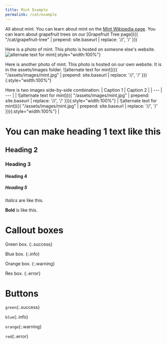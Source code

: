```yaml
---
title: Mint Example
permalink: /cat/example
---
```


All about mint. You can learn about mint on the [Mint Wikipedia page](https://en.wikipedia.org/wiki/Mint). You can learn about grapefruit trees on our [Grapefruit Tree page]({{ "/cat/grapefruit-tree" | prepend: site.baseurl | replace: '//', '/' }})

Here is a photo of mint. This photo is hosted on someone else's website.
![alternate text for mint](https://www.gardeningknowhow.com/wp-content/uploads/2012/04/peppermint-1-400x300.jpg){:style="width:100%"}

Here is another photo of mint. This photo is hosted on our own website. It is in the assets/images folder.
![alternate text for mint]({{ "/assets/images/mint.jpg" | prepend: site.baseurl | replace: '//', '/' }}){:style="width:100%"}

Here is two images side-by-side combination:
| Caption 1 | Caption 2 |
| ---       | ---       |
| 
![alternate text for mint]({{ "/assets/images/mint.jpg" | prepend: site.baseurl | replace: '//', '/' }}){:style="width:100%"} | 
![alternate text for mint]({{ "/assets/images/mint.jpg" | prepend: site.baseurl | replace: '//', '/' }}){:style="width:100%"} |

# You can make heading 1 text like this
## Heading 2
### Heading 3
#### Heading 4
##### Heading 5

*Italics* are like this. 

**Bold** is like this.

# Callout boxes

Green box.
{:.success}

Blue box.
{:.info}

Orange box.
{:.warning}

Rex box.
{:.error}

# Buttons

`green`{:.success}

`blue`{:.info}

`orange`{:.warning}

`red`{:.error}
